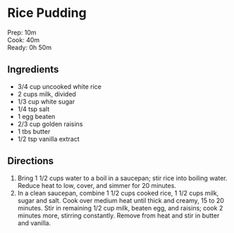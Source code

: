 # Rice Pudding
Prep: 10m  
Cook: 40m  
Ready: 0h 50m  

## Ingredients
* 3/4 cup uncooked white rice
* 2 cups milk, divided
* 1/3 cup white sugar
* 1/4 tsp salt
* 1 egg beaten
* 2/3 cup golden raisins
* 1 tbs butter
* 1/2 tsp vanilla extract

## Directions
1. Bring 1 1/2 cups water to a boil in a saucepan; stir rice into boiling water. Reduce heat to low, cover, and simmer for 20 minutes.
2. In a clean saucepan, combine 1 1/2 cups cooked rice, 1 1/2 cups milk, sugar and salt. Cook over medium heat until thick and creamy, 15 to 20 minutes. Stir in remaining 1/2 cup milk, beaten egg, and raisins; cook 2 minutes more, stirring constantly. Remove from heat and stir in butter and vanilla.
